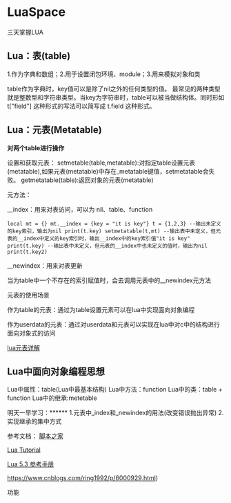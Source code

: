 # LuaSpace
三天掌握LUA



## Lua：表(table)

1.作为字典和数组；2.用于设置闭包环境、module；3.用来模拟对象和类

table作为字典时，key值可以是除了nil之外的任何类型的值。
最常见的两种类型就是整数型和字符串类型。当key为字符串时，table可以被当做结构体。同时形如 t["field"] 这种形式的写法可以简写成 t.field 这种形式。

## Lua：元表(Metatable)

**对两个table进行操作**

设置和获取元表：
setmetable(table,metatable):对指定table设置元表(metatable),如果元表(metatable)中存在_metatable键值，setmetatable会失败。
getmetatable(table):返回对象的元表(metatable)



元方法：

__index：用来对表访问，可以为 nil、table、function

` local mt = {}
mt.__index = {key = "it is key"}
t = {1,2,3}
--输出未定义的key索引，输出为nil
print(t.key)
setmetatable(t,mt)
--输出表中未定义，但元表的__index中定义的key索引时，输出__index中的key索引值"it is key"
print(t.key)
--输出表中未定义，但元表的__index中也未定义的值时，输出为nil
print(t.key2) `

__newindex：用来对表更新

当为table中一个不存在的索引赋值时，会去调用元表中的__newindex元方法



元表的使用场景

作为table的元表：通过为table设置元素可以在lua中实现面向对象编程

作为userdata的元表：通过对userdata和元表可以实现在lua中对c中的结构进行面向对象式的访问

[lua元表详解](https://www.cnblogs.com/blueberryzzz/p/8947446.html)

## Lua中面向对象编程思想

Lua中属性：table(Lua中最基本结构)
Lua中方法：function
Lua中的类：table + function
Lua中的继承:metetable

明天一早学习：******
1.元表中_index和_newindex的用法(改变错误抛出异常)
2.实现继承的集中方式

参考文档：
[脚本之家](https://www.jb51.net/list/list_245_1.htm)

[Lua Tutorial](https://www.tutorialspoint.com/lua/index.htm)

[Lua 5.3 参考手册](http://cloudwu.github.io/lua53doc/contents.html)

https://www.cnblogs.com/ring1992/p/6000929.html)

功能









